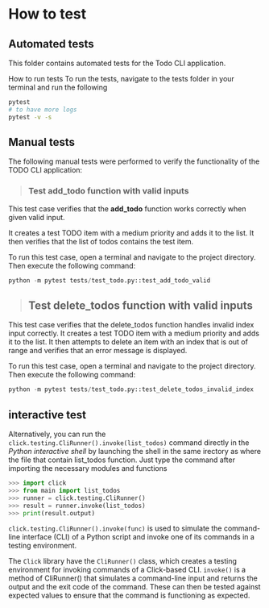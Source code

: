 # How to test
## Automated tests
This folder contains automated tests for the Todo CLI application.

How to run tests
To run the tests, navigate to the tests folder in your terminal and run the following 
```bash
pytest
# to have more logs
pytest -v -s
```

## Manual tests
The following manual tests were performed to verify the functionality of the TODO CLI application:

> ### Test **add_todo** function with valid inputs
This test case verifies that the **add_todo** function works correctly when given valid input. 

It creates a test TODO item with a medium priority and adds it to the list. It then verifies that the list of todos contains the test item.

To run this test case, open a terminal and navigate to the project directory. Then execute the following command:

```python
python -m pytest tests/test_todo.py::test_add_todo_valid
```

> ## Test delete_todos function with valid inputs
This test case verifies that the delete_todos function handles invalid index input correctly. It creates a test TODO item with a medium priority and adds it to the list. It then attempts to delete an item with an index that is out of range and verifies that an error message is displayed.

To run this test case, open a terminal and navigate to the project directory. Then execute the following command:

```python
python -m pytest tests/test_todo.py::test_delete_todos_invalid_index
```

## interactive test

Alternatively, you can run the ``click.testing.CliRunner().invoke(list_todos)`` command directly in the *Python interactive shell* by launching the shell in the same irectory as where the file that contain list_todos function. Just type the command after importing the necessary modules and functions
```python
>>> import click
>>> from main import list_todos
>>> runner = click.testing.CliRunner()
>>> result = runner.invoke(list_todos)
>>> print(result.output)
```
`click.testing.CliRunner().invoke(func)` is used to simulate the command-line interface (CLI) of a Python script and invoke one of its commands in a testing environment.

The ``Click`` library have the `CliRunner()` class, which creates a testing environment for invoking commands of a Click-based CLI. `invoke()` is a method of CliRunner() that simulates a command-line input and returns the output and the exit code of the command.
These can then be tested against expected values to ensure that the command is functioning as expected.
